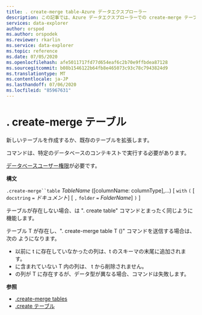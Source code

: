 ```yaml
---
title: . create-merge table-Azure データエクスプローラー
description: この記事では、Azure データエクスプローラーでの create-merge テーブルについて説明します。
services: data-explorer
author: orspod
ms.author: orspodek
ms.reviewer: rkarlin
ms.service: data-explorer
ms.topic: reference
ms.date: 07/05/2020
ms.openlocfilehash: afe5011717fd77d654eaf6c2b70e9ffbdea87128
ms.sourcegitcommit: b08b1546122b64fb8e465073c93c78c7943824d9
ms.translationtype: MT
ms.contentlocale: ja-JP
ms.lasthandoff: 07/06/2020
ms.locfileid: "85967631"
---
```

# <a name="create-merge-table"></a>. create-merge テーブル

新しいテーブルを作成するか、既存のテーブルを拡張します。 

コマンドは、特定のデータベースのコンテキストで実行する必要があります。 

[データベースユーザー権限](../management/access-control/role-based-authorization.md)が必要です。

**構文**

`.create-merge``table` *TableName* ([columnName: columnType],...) [ `with` `(` [ `docstring` `=` *ドキュメント*] [ `,` `folder` `=` *FolderName*] `)` ]

テーブルが存在しない場合、は ". create table" コマンドとまったく同じように機能します。

テーブル T が存在し、". create-merge table T ()" コマンドを送信する場合は、次の <columns specification> ようになります。

* <columns specification>以前に t に存在していなかったの列は、t のスキーマの末尾に追加されます。
* に含まれていない T 内の列は、 <columns specification> t から削除されません。
* の列が <columns specification> T に存在するが、データ型が異なる場合、コマンドは失敗します。

**参照**

* [.create-merge tables](create-merge-tables-command.md)
* [.create テーブル](create-table-command.md)
